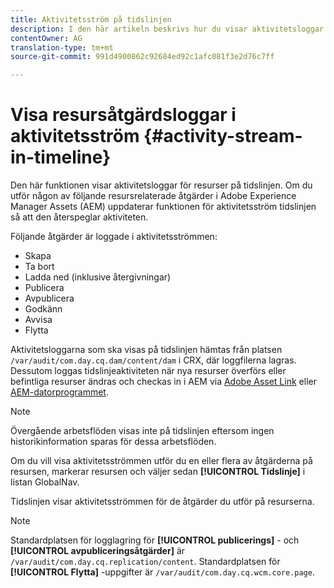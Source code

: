 ```yaml
---
title: Aktivitetsström på tidslinjen
description: I den här artikeln beskrivs hur du visar aktivitetsloggar för resurser på tidslinjen.
contentOwner: AG
translation-type: tm+mt
source-git-commit: 991d4900862c92684ed92c1afc081f3e2d76c7ff

---
```



# Visa resursåtgärdsloggar i aktivitetsström {#activity-stream-in-timeline}

Den här funktionen visar aktivitetsloggar för resurser på tidslinjen. Om du utför någon av följande resursrelaterade åtgärder i Adobe Experience Manager Assets (AEM) uppdaterar funktionen för aktivitetsström tidslinjen så att den återspeglar aktiviteten.

Följande åtgärder är loggade i aktivitetsströmmen:

* Skapa
* Ta bort
* Ladda ned (inklusive återgivningar)
* Publicera
* Avpublicera
* Godkänn
* Avvisa
* Flytta

Aktivitetsloggarna som ska visas på tidslinjen hämtas från platsen `/var/audit/com.day.cq.dam/content/dam` i CRX, där loggfilerna lagras.  Dessutom loggas tidslinjeaktiviteten när nya resurser överförs eller befintliga resurser ändras och checkas in i AEM via [Adobe Asset Link](https://helpx.adobe.com/enterprise/using/manage-assets-using-adobe-asset-link.html) eller [AEM-datorprogrammet](https://docs.adobe.com/content/help/en/experience-manager-desktop-app/using/release-notes.html).

>[!NOTE]
>
>Övergående arbetsflöden visas inte på tidslinjen eftersom ingen historikinformation sparas för dessa arbetsflöden.

Om du vill visa aktivitetsströmmen utför du en eller flera av åtgärderna på resursen, markerar resursen och väljer sedan **[!UICONTROL Tidslinje]** i listan GlobalNav.

<!-- ![timeline-2](assets/timeline-2.png) -->

Tidslinjen visar aktivitetsströmmen för de åtgärder du utför på resurserna.

<!-- ![activity_stream](assets/activity_stream.png) -->

>[!NOTE]
>
>Standardplatsen för logglagring för **[!UICONTROL publicerings]** - och **[!UICONTROL avpubliceringsåtgärder]** är `/var/audit/com.day.cq.replication/content`. Standardplatsen för **[!UICONTROL Flytta]** -uppgifter är `/var/audit/com.day.cq.wcm.core.page`.
